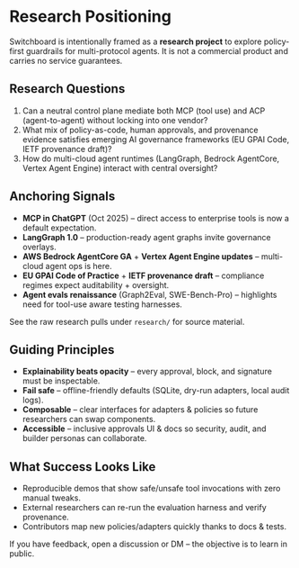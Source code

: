 # Research Positioning

Switchboard is intentionally framed as a **research project** to explore policy-first guardrails for multi-protocol agents. It is not a commercial product and carries no service guarantees.

## Research Questions
1. Can a neutral control plane mediate both MCP (tool use) and ACP (agent-to-agent) without locking into one vendor?
2. What mix of policy-as-code, human approvals, and provenance evidence satisfies emerging AI governance frameworks (EU GPAI Code, IETF provenance draft)?
3. How do multi-cloud agent runtimes (LangGraph, Bedrock AgentCore, Vertex Agent Engine) interact with central oversight?

## Anchoring Signals
- **MCP in ChatGPT** (Oct 2025) – direct access to enterprise tools is now a default expectation.
- **LangGraph 1.0** – production-ready agent graphs invite governance overlays.
- **AWS Bedrock AgentCore GA** + **Vertex Agent Engine updates** – multi-cloud agent ops is here.
- **EU GPAI Code of Practice** + **IETF provenance draft** – compliance regimes expect auditability + oversight.
- **Agent evals renaissance** (Graph2Eval, SWE-Bench-Pro) – highlights need for tool-use aware testing harnesses.

See the raw research pulls under `research/` for source material.

## Guiding Principles
- **Explainability beats opacity** – every approval, block, and signature must be inspectable.
- **Fail safe** – offline-friendly defaults (SQLite, dry-run adapters, local audit logs).
- **Composable** – clear interfaces for adapters & policies so future researchers can swap components.
- **Accessible** – inclusive approvals UI & docs so security, audit, and builder personas can collaborate.

## What Success Looks Like
- Reproducible demos that show safe/unsafe tool invocations with zero manual tweaks.
- External researchers can re-run the evaluation harness and verify provenance.
- Contributors map new policies/adapters quickly thanks to docs & tests.

If you have feedback, open a discussion or DM – the objective is to learn in public.
